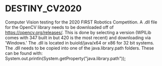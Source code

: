 # DESTINY_CV2020
Computer Vision testing for the 2020 FIRST Robotics Competition.
A .dll file for the OpenCV library needs to be downloaded off of https://opencv.org/releases/. This is done by selecting a version (WPILib comes with 347 built in but 420 is the most recent) and downloading via 'Windows.' The .dll is located in buiold/java/x64 or x86 for 32 bit systems. The .dll needs to be copied into one of the java.library.path folders. These can be found with: System.out.println(System.getProperty("java.library.path"));
